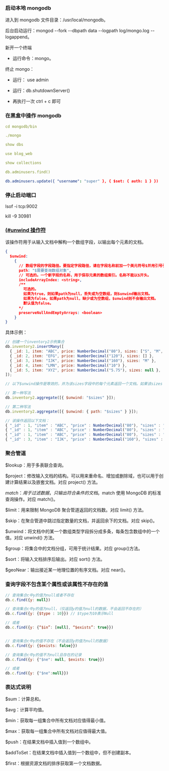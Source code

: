 ### 启动本地 mongodb

进入到 mongodb 文件目录：/usr/local/mongodb。

后台启动运行：mongod --fork --dbpath data --logpath log/mongo.log --logappend。

新开一个终端

- 运行命令：mongo。

终止 mongo：

- 运行： use admin

- 运行：db.shutdownServer()

- 再执行一次 ctrl + c 即可

### 在黑盒中操作 mongodb

```yaml
cd mongodb/bin

./mongo

show dbs

use blog_web

show collections

db.adminusers.find()

db.adminusers.update({ "username": "super" }, { $set: { auth: 1 } })
```

### 停止启动端口

lsof -i tcp:9002

kill -9 30981

### [(#unwind 操作符](https://mongodb.net.cn/manual/reference/operator/aggregation/unwind/)

该操作符用于从输入文档中解构一个数组字段，以输出每个元素的文档。

```json
{
  $unwind:
    {
      // 数组字段的字段路径。要指定字段路径，请在字段名称前加一个美元符号$并用引号引起来。
      path: "$需要查询数组对象",
      // 可选的。一个新字段的名称，用于保存元素的数组索引。名称不能以$开头。
      includeArrayIndex: <string>,
      /**
        可选的。
        如果为true，则如果path为null，丢失或为空数组，则$unwind输出文档。
        如果为false，如果path为null，缺少或为空数组，$unwind则不会输出文档。
        默认值为false。
      */
      preserveNullAndEmptyArrays: <boolean>
    }
}
```

具体示例：

```js
// 创建一个inventory2示例集合
db.inventory2.insertMany([
  { _id: 1, item: "ABC", price: NumberDecimal("80"), sizes: ["S", "M", "L"] },
  { _id: 2, item: "EFG", price: NumberDecimal("120"), sizes: [] },
  { _id: 3, item: "IJK", price: NumberDecimal("160"), sizes: "M" },
  { _id: 4, item: "LMN", price: NumberDecimal("10") },
  { _id: 5, item: "XYZ", price: NumberDecimal("5.75"), sizes: null },
]);

// 以下$unwind操作是等效的，并为该sizes字段中的每个元素返回一个文档。如果该sizes 字段不能解析为数组但不丢失，为null或为空数组，$unwind则将非数组操作数视为单个元素数组。

// 第一种写法
db.inventory2.aggregate([{ $unwind: "$sizes" }]);

// 第二种写法
db.inventory2.aggregate([{ $unwind: { path: "$sizes" } }]);

// 该操作返回以下文档：
{ "_id" : 1, "item" : "ABC", "price" : NumberDecimal("80"), "sizes" : "S" }
{ "_id" : 1, "item" : "ABC", "price" : NumberDecimal("80"), "sizes" : "M" }
{ "_id" : 1, "item" : "ABC", "price" : NumberDecimal("80"), "sizes" : "L" }
{ "_id" : 3, "item" : "IJK", "price" : NumberDecimal("160"), "sizes" : "M" }
```

### 聚合管道

$lookup：用于多表联合查询。

$project：修改输入文档的结构。可以用来重命名、增加或删除域，也可以用于创建计算结果以及嵌套文档。对应 project() 方法。

$match：用于过滤数据，只输出符合条件的文档。$match 使用 MongoDB 的标准查询操作。对应 match()。

$limit：用来限制 MongoDB 聚合管道返回的文档数。对应 limit() 方法。

$skip：在聚合管道中跳过指定数量的文档，并返回余下的文档。对应 skip()。

$unwind：将文档中的某一个数组类型字段拆分成多条，每条包含数组中的一个值。对应 unwind() 方法。

$group：将集合中的文档分组，可用于统计结果。对应 group()方法。

$sort：将输入文档排序后输出。对应 sort() 方法。

$geoNear：输出接近某一地理位置的有序文档。对应 near()。

### 查询字段不包含某个属性或该属性不存在的值

```js
// 查询集合c中y的值为null或者不存在
db.c.find({y: null})

// 查询集合c中y的值为null，（仅返回y的值为null的数据，不会返回不存在的）
db.c.find({y: {$type : 10}}) // $type为10表示Null

// 或者
db.c.find({y: {“$in”: [null], “$exists”: true}})


// 查询集合c中y的值不存在（不会返回y的值为null的数据）
db.c.find({y: {$exists: false}})

// 查询集合c中y的值不为null且存在的记录
db.c.find({y: {"$ne": null, $exists: true}})

// 或者
db.c.find({y: {"$ne":null}})
```

### 表达式说明

$sum：计算总和。

$avg：计算平均值。

$min：获取每一组集合中所有文档对应值得最小值。

$max：获取每一组集合中所有文档对应值得最大值。

$push：在结果文档中插入值到一个数组中。

$addToSet：在结果文档中插入值到一个数组中，但不创建副本。

$first：根据资源文档的排序获取第一个文档数据。
